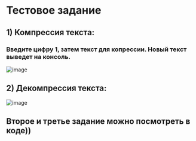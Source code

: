 # Тестовое задание
## 1) Компрессия текста:
### Введите цифру 1, затем текст для копрессии. Новый текст выведет на консоль.
![image](https://github.com/user-attachments/assets/ade0d74e-ae66-4236-9596-723a78a7a39b)
## 2) Декомпрессия текста:
![image](https://github.com/user-attachments/assets/a40a6012-0b2e-4d48-a4ae-8cd6692a30da)
## Второе и третье задание можно посмотреть в коде))
